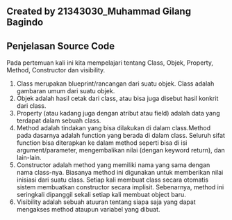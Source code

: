 ## Created by 21343030_Muhammad Gilang Bagindo

## Penjelasan Source Code
Pada pertemuan kali ini kita mempelajari tentang Class, Objek, Property, Method, Constructor dan visibility.
1. Class merupakan blueprint/rancangan dari suatu objek. Class adalah gambaran umum dari suatu objek.
2. Objek adalah hasil cetak dari class, atau bisa juga disebut hasil konkrit dari class.
3. Property (atau kadang juga dengan atribut atau field) adalah data yang terdapat dalam sebuah class.
4. Method adalah tindakan yang bisa dilakukan di dalam class.Method pada dasarnya adalah function yang berada di dalam class. Seluruh sifat function bisa diterapkan ke dalam method seperti bisa di isi argument/parameter, mengembalikan nilai (dengan keyword return), dan lain-lain.
5. Constructor adalah method yang memiliki nama yang sama dengan nama class-nya. Biasanya method ini digunakan untuk memberikan nilai inisiasi dari suatu class. Setiap kali membuat class secara otomatis sistem membuatkan constructor secara implisit. Sebenarnya, method ini seringkali dipanggil sekali setiap kali membuat object baru.
6. Visibility adalah sebuah atuuran tentang siapa saja yang dapat mengakses method ataupun variabel yang dibuat.
